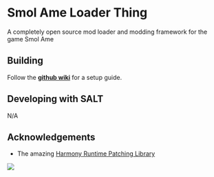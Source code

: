 ﻿# Smol Ame Loader Thing #
A completely open source mod loader and modding framework for the game Smol Ame

## Building ##
Follow the **[github wiki](https://github.com/MegaPiggy/SALT/wiki)** for a setup guide.

## Developing with SALT ##
N/A

## Acknowledgements ##
* The amazing [Harmony Runtime Patching Library](https://github.com/pardeike/Harmony)

[![](https://raw.githubusercontent.com/MegaPiggy/SALT/main/WatsonAmeliaPortraitMini.png)](https://www.nexusmods.com//mods/1&game_id=3759)